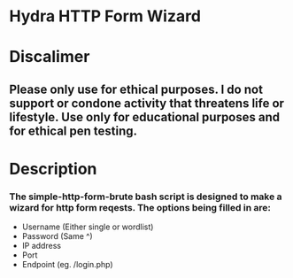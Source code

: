 # Hydra HTTP Form Wizard

# Discalimer

## Please only use for ethical purposes. I do not support or condone activity that threatens life or lifestyle. Use only for educational purposes and for ethical pen testing. 

# Description

### The simple-http-form-brute bash script is designed to make a wizard for http form reqests. The options being filled in are:

- Username (Either single or wordlist)
- Password (Same ^)
- IP address
- Port
- Endpoint (eg. /login.php)



